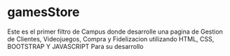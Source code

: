 # gamesStore
Este es el primer filtro de Campus donde desarrolle una pagina de Gestion de Clientes, Videojuegos, Compra y Fidelizacion utilizando HTML, CSS, BOOTSTRAP Y JAVASCRIPT Para su desarrollo
